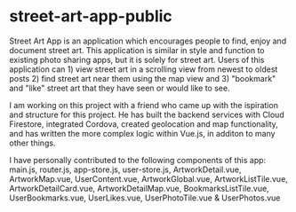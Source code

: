 # street-art-app-public

Street Art App is an application which encourages people to find, enjoy and document street art. This application is similar in style and function to existing photo sharing apps, but it is solely for street art. Users of this application can 1) view street art in a scrolling view from newest to oldest posts 2) find street art near them using the map view and 3) "bookmark" and "like" street art that they have seen or would like to see.

I am working on this project with a friend who came up with the ispiration and structure for this project. He has built the backend services with Cloud Firestore, integrated Cordova, created geolocation and map functionality, and has written the more complex logic within Vue.js, in additon to many other things.

I have personally contributed to the following components of this app: main.js, router.js, app-store.js, user-store.js, ArtworkDetail.vue, ArtworkMap.vue, UserContent.vue, ArtworkGlobal.vue, ArtworkListTile.vue, ArtworkDetailCard.vue, ArtworkDetailMap.vue, BookmarksListTile.vue, UserBookmarks.vue, UserLikes.vue, UserPhotoTile.vue & UserPhotos.vue
